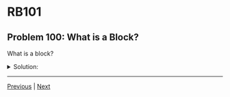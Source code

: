 # RB101
## Problem 100: What is a Block?

What is a block?

<details>
<summary>Solution:</summary>

A block is a piece of code that can be passed to a method and executed within that method's context. Blocks are not objects themselves (though they can be converted to Proc objects).

**Block syntax:**

Blocks can be written in two ways:

1. **Curly braces** `{ }` - typically for single-line blocks
2. **do...end** - typically for multi-line blocks

Examples:
```ruby
# Single-line block with curly braces:
[1, 2, 3].each { |num| puts num }

# Multi-line block with do...end:
[1, 2, 3].each do |num|
  squared = num * num
  puts squared
end

# Can use either for single line:
5.times { puts "Hello" }
5.times do puts "Hello" end

# Can use either for multiple lines (but do...end is conventional):
[1, 2, 3].map { |n|
  n * 2
}

[1, 2, 3].map do |n|
  n * 2
end
```

**Blocks are passed to methods:**
```ruby
# The method 'each' takes a block
[1, 2, 3].each do |num|
  puts num
end

# The method 'map' takes a block
[1, 2, 3].map { |n| n * 2 }

# The method 'times' takes a block
3.times { puts "Hi" }
```

**Blocks have access to outer scope:**
```ruby
multiplier = 2
[1, 2, 3].map { |n| n * multiplier }  # Can access multiplier
```

</details>

---

[Previous](99.md) | [Next](101.md)

